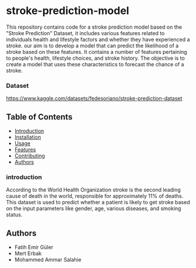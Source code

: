 # stroke-prediction-model
This repository contains code for a stroke prediction model based on the "Stroke Prediction" Dataset, it includes various features related to individuals health and lifestyle factors and whether they have experienced a stroke. our aim is to develop a model that can predict the likelihood of a stroke based on these features. It contains a number of features pertaining to people's health, lifestyle choices, and stroke history. The objective is to create a model that uses these characteristics to forecast the chance of a stroke.
### Dataset
https://www.kaggle.com/datasets/fedesoriano/stroke-prediction-dataset
## Table of Contents

- [Introduction](#Introduction)
- [Installation](#installation)
- [Usage](#usage)
- [Features](#features)
- [Contributing](#contributing)
- [Authors](#authors)

### introduction
According to the World Health Organization stroke is the second leading cause of death in the world, responsible for approximately 11% of deaths. This dataset is used to predict whether a patient is likely to get stroke based on the input parameters like gender, age, various diseases, and smoking status.







## Authors
- Fatih Emir Güler
- Mert Erbak 
- Mohammed Ammar Salahie

